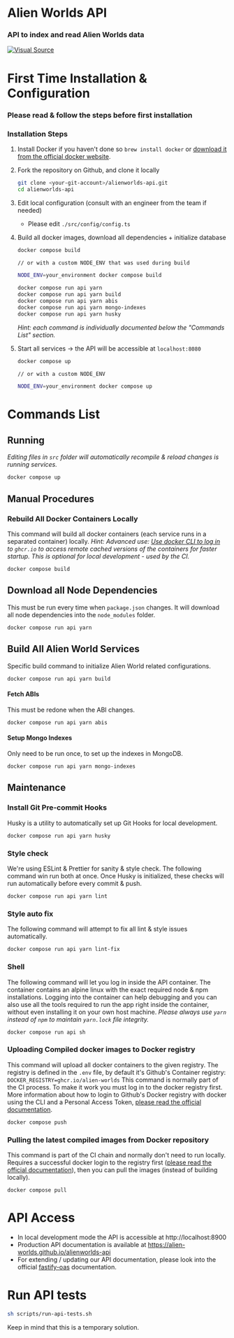 # Alien Worlds API

### API to index and read Alien Worlds data

[![Visual Source](https://img.shields.io/badge/visual-source-orange)](https://www.visualsource.net/repo/github.com/alien-Worlds/alienworlds-api)

# First Time Installation & Configuration

### Please read & follow the steps before first installation

### Installation Steps

1. Install Docker if you haven't done so
   `brew install docker` or [download it from the official docker website](https://www.docker.com/products/docker-desktop).
2. Fork the repository on Github, and clone it locally
   ```bash
   git clone <your-git-account>/alienworlds-api.git
   cd alienworlds-api
   ```
3. Edit local configuration (consult with an engineer from the team if needed)
   - Please edit `./src/config/config.ts`
4. Build all docker images, download all dependencies + initialize database

   ```bash
   docker compose build

   // or with a custom NODE_ENV that was used during build

   NODE_ENV=your_environment docker compose build
   ```

   ```bash
   docker compose run api yarn
   docker compose run api yarn build
   docker compose run api yarn abis
   docker compose run api yarn mongo-indexes
   docker compose run api yarn husky
   ```

   _Hint: each command is individually documented below the "Commands List" section._

5. Start all services -> the API will be accessible at `localhost:8080`

   ```bash
   docker compose up

   // or with a custom NODE_ENV

   NODE_ENV=your_environment docker compose up
   ```

# Commands List

## Running

_Editing files in `src` folder will automatically recompile & reload changes is running services._

`docker compose up`

## Manual Procedures

### Rebuild All Docker Containers Locally

This command will build all docker containers (each service runs in a separated container) locally.
_Hint: Advanced use: [Use docker CLI to log in](https://docs.github.com/en/packages/working-with-a-github-packages-registry/working-with-the-container-registry) to `ghcr.io` to access remote cached versions of the containers for faster startup. This is optional for local development - used by the CI._

`docker compose build`

## Download all Node Dependencies

This must be run every time when `package.json` changes. It will download all node dependencies into the `node_modules` folder.

`docker compose run api yarn`

## Build All Alien World Services

Specific build command to initialize Alien World related configurations.

`docker compose run api yarn build`

#### Fetch ABIs

This must be redone when the ABI changes.

`docker compose run api yarn abis`

#### Setup Mongo Indexes

Only need to be run once, to set up the indexes in MongoDB.

`docker compose run api yarn mongo-indexes`

## Maintenance

### Install Git Pre-commit Hooks

Husky is a utility to automatically set up Git Hooks for local development.

`docker compose run api yarn husky`

### Style check

We're using ESLint & Prettier for sanity & style check. The following command win run both at once.
Once Husky is initialized, these checks will run automatically before every commit & push.

`docker compose run api yarn lint`

### Style auto fix

The following command will attempt to fix all lint & style issues automatically.

`docker compose run api yarn lint-fix`

### Shell

The following command will let you log in inside the API container. The container contains an alpine linux with the exact required node & npm installations. Logging into the container can help debugging and you can also use all the tools required to run the app right inside the container, without even installing it on your own host machine.
_Please always use `yarn` instead of `npm` to maintain `yarn.lock` file integrity._

`docker compose run api sh`

### Uploading Compiled docker images to Docker registry

This command will upload all docker containers to the given registry.
The registry is defined in the `.env` file, by default it's Github's Container registry: `DOCKER_REGISTRY=ghcr.io/alien-worlds`
This command is normally part of the CI process. To make it work you must log in to the docker registry first.
More information about how to login to Github's Docker registry with docker using the CLI and a Personal Access Token, [please read the official documentation](https://docs.github.com/en/packages/working-with-a-github-packages-registry/working-with-the-container-registry).

`docker compose push`

### Pulling the latest compiled images from Docker repository

This command is part of the CI chain and normally don't need to run locally.
Requires a successful docker login to the registry first ([please read the official documentation](https://docs.github.com/en/packages/working-with-a-github-packages-registry/working-with-the-container-registry)), then you can pull the images (instead of building locally).

`docker compose pull`

# API Access

- In local development mode the API is accessible at http://localhost:8900
- Production API documentation is available at https://alien-worlds.github.io/alienworlds-api
- For extending / updating our API documentation, please look into the official [fastify-oas](https://github.com/SkeLLLa/fastify-oas) documentation.

# Run API tests

```bash
sh scripts/run-api-tests.sh
```

Keep in mind that this is a temporary solution.
